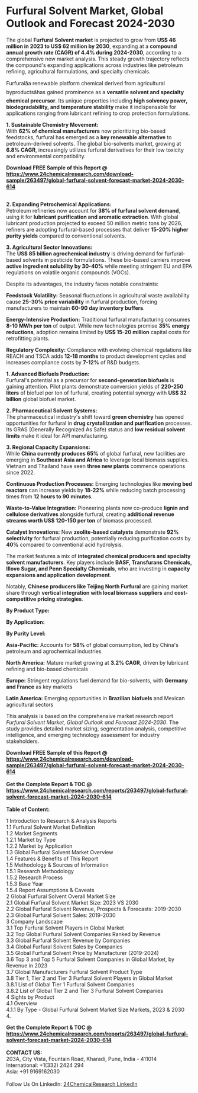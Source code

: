 <h1>Furfural Solvent Market, Global Outlook and Forecast 2024-2030</h1><p>The global <strong>Furfural Solvent market</strong> is projected to grow from <strong>US$ 46 million in 2023 to US$ 62 million by 2030</strong>, expanding at a <strong>compound annual growth rate (CAGR) of 4.4% during 2024-2030</strong>, according to a comprehensive new market analysis. This steady growth trajectory reflects the compound's expanding applications across industries like petroleum refining, agricultural formulations, and specialty chemicals.</p><p>Furfuralâa renewable platform chemical derived from agricultural byproductsâhas gained prominence as a <strong>versatile solvent and specialty chemical precursor</strong>. Its unique properties including <strong>high solvency power, biodegradability, and temperature stability</strong> make it indispensable for applications ranging from lubricant refining to crop protection formulations.</p><p><strong>1. Sustainable Chemistry Movement:</strong><br>
With <strong>62% of chemical manufacturers</strong> now prioritizing bio-based feedstocks, furfural has emerged as a <strong>key renewable alternative</strong> to petroleum-derived solvents. The global bio-solvents market, growing at <strong>6.8% CAGR</strong>, increasingly utilizes furfural derivatives for their low toxicity and environmental compatibility.</p><div><b>Download FREE Sample of this Report @ 
            <a href="https://www.24chemicalresearch.com/download-sample/263497/global-furfural-solvent-forecast-market-2024-2030-614">
            https://www.24chemicalresearch.com/download-sample/263497/global-furfural-solvent-forecast-market-2024-2030-614</a></b></div><br><p><strong>2. Expanding Petrochemical Applications:</strong><br>
Petroleum refineries now account for <strong>38% of furfural solvent demand</strong>, using it for <strong>lubricant purification and aromatic extraction</strong>. With global lubricant production projected to exceed 50 million metric tons by 2026, refiners are adopting furfural-based processes that deliver <strong>15-20% higher purity yields</strong> compared to conventional solvents.</p><p><strong>3. Agricultural Sector Innovations:</strong><br>
The <strong>US$ 85 billion agrochemical industry</strong> is driving demand for furfural-based solvents in pesticide formulations. These bio-based carriers improve <strong>active ingredient solubility by 30-40%</strong> while meeting stringent EU and EPA regulations on volatile organic compounds (VOCs).</p><p>Despite its advantages, the industry faces notable constraints:</p><p><strong>Feedstock Volatility:</strong> Seasonal fluctuations in agricultural waste availability cause <strong>25-30% price variability</strong> in furfural production, forcing manufacturers to maintain <strong>60-90 day inventory buffers</strong>.</p><p><strong>Energy-Intensive Production:</strong> Traditional furfural manufacturing consumes <strong>8-10 MWh per ton</strong> of output. While new technologies promise <strong>35% energy reductions</strong>, adoption remains limited by <strong>US$ 15-20 million</strong> capital costs for retrofitting plants.</p><p><strong>Regulatory Complexity:</strong> Compliance with evolving chemical regulations like REACH and TSCA adds <strong>12-18 months</strong> to product development cycles and increases compliance costs by <strong>7-12%</strong> of R&amp;D budgets.</p><p><strong>1. Advanced Biofuels Production:</strong><br>
Furfural's potential as a precursor for <strong>second-generation biofuels</strong> is gaining attention. Pilot plants demonstrate conversion yields of <strong>220-250 liters</strong> of biofuel per ton of furfural, creating potential synergy with <strong>US$ 32 billion</strong> global biofuel market.</p><p><strong>2. Pharmaceutical Solvent Systems:</strong><br>
The pharmaceutical industry's shift toward <strong>green chemistry</strong> has opened opportunities for furfural in <strong>drug crystallization and purification</strong> processes. Its GRAS (Generally Recognized As Safe) status and <strong>low residual solvent limits</strong> make it ideal for API manufacturing.</p><p><strong>3. Regional Capacity Expansions:</strong><br>
While <strong>China currently produces 65%</strong> of global furfural, new facilities are emerging in <strong>Southeast Asia and Africa</strong> to leverage local biomass supplies. Vietnam and Thailand have seen <strong>three new plants</strong> commence operations since 2022.</p><p><strong>Continuous Production Processes:</strong> Emerging technologies like <strong>moving bed reactors</strong> can increase yields by <strong>18-22%</strong> while reducing batch processing times from <strong>12 hours to 90 minutes</strong>.</p><p><strong>Waste-to-Value Integration:</strong> Pioneering plants now co-produce <strong>lignin and cellulose derivatives</strong> alongside furfural, creating <strong>additional revenue streams worth US$ 120-150 per ton</strong> of biomass processed.</p><p><strong>Catalyst Innovations:</strong> New <strong>zeolite-based catalysts</strong> demonstrate <strong>92% selectivity</strong> for furfural production, potentially reducing purification costs by <strong>40%</strong> compared to conventional acid hydrolysis.</p><p>The market features a mix of <strong>integrated chemical producers and specialty solvent manufacturers</strong>. Key players include <strong>BASF, Transfurans Chemicals, Illovo Sugar, and Penn Specialty Chemicals</strong>, who are investing in <strong>capacity expansions and application development</strong>.</p><p>Notably, <strong>Chinese producers like Teijing North Furfural</strong> are gaining market share through <strong>vertical integration with local biomass suppliers</strong> and <strong>cost-competitive pricing strategies</strong>.</p><p><strong>By Product Type:</strong></p><p><strong>By Application:</strong></p><p><strong>By Purity Level:</strong></p><p><strong>Asia-Pacific:</strong> Accounts for <strong>58%</strong> of global consumption, led by China's petroleum and agrochemical industries</p><p><strong>North America:</strong> Mature market growing at <strong>3.2% CAGR</strong>, driven by lubricant refining and bio-based chemicals</p><p><strong>Europe:</strong> Stringent regulations fuel demand for bio-solvents, with <strong>Germany and France</strong> as key markets</p><p><strong>Latin America:</strong> Emerging opportunities in <strong>Brazilian biofuels</strong> and Mexican agricultural sectors</p><p>This analysis is based on the comprehensive market research report <em>Furfural Solvent Market, Global Outlook and Forecast 2024-2030</em>. The study provides detailed market sizing, segmentation analysis, competitive intelligence, and emerging technology assessment for industry stakeholders.</p><div><b>Download FREE Sample of this Report @ 
            <a href="https://www.24chemicalresearch.com/download-sample/263497/global-furfural-solvent-forecast-market-2024-2030-614">
            https://www.24chemicalresearch.com/download-sample/263497/global-furfural-solvent-forecast-market-2024-2030-614</a></b></div><br><div><b>Get the Complete Report & TOC @ 
            <a href="https://www.24chemicalresearch.com/reports/263497/global-furfural-solvent-forecast-market-2024-2030-614">
            https://www.24chemicalresearch.com/reports/263497/global-furfural-solvent-forecast-market-2024-2030-614</a></b></div><br>
            <b>Table of Content:</b><p>1 Introduction to Research & Analysis Reports<br />
    1.1 Furfural Solvent Market Definition<br />
    1.2 Market Segments<br />
        1.2.1 Market by Type<br />
        1.2.2 Market by Application<br />
    1.3 Global Furfural Solvent Market Overview<br />
    1.4 Features & Benefits of This Report<br />
    1.5 Methodology & Sources of Information<br />
        1.5.1 Research Methodology<br />
        1.5.2 Research Process<br />
        1.5.3 Base Year<br />
        1.5.4 Report Assumptions & Caveats<br />
2 Global Furfural Solvent Overall Market Size<br />
    2.1 Global Furfural Solvent Market Size: 2023 VS 2030<br />
    2.2 Global Furfural Solvent Revenue, Prospects & Forecasts: 2019-2030<br />
    2.3 Global Furfural Solvent Sales: 2019-2030<br />
3 Company Landscape<br />
    3.1 Top Furfural Solvent Players in Global Market<br />
    3.2 Top Global Furfural Solvent Companies Ranked by Revenue<br />
    3.3 Global Furfural Solvent Revenue by Companies<br />
    3.4 Global Furfural Solvent Sales by Companies<br />
    3.5 Global Furfural Solvent Price by Manufacturer (2019-2024)<br />
    3.6 Top 3 and Top 5 Furfural Solvent Companies in Global Market, by Revenue in 2023<br />
    3.7 Global Manufacturers Furfural Solvent Product Type<br />
    3.8 Tier 1, Tier 2 and Tier 3 Furfural Solvent Players in Global Market<br />
        3.8.1 List of Global Tier 1 Furfural Solvent Companies<br />
        3.8.2 List of Global Tier 2 and Tier 3 Furfural Solvent Companies<br />
4 Sights by Product<br />
    4.1 Overview<br />
        4.1.1 By Type - Global Furfural Solvent Market Size Markets, 2023 & 2030<br />
        4.</p><div><b>Get the Complete Report & TOC @ 
            <a href="https://www.24chemicalresearch.com/reports/263497/global-furfural-solvent-forecast-market-2024-2030-614">
            https://www.24chemicalresearch.com/reports/263497/global-furfural-solvent-forecast-market-2024-2030-614</a></b></div><br><b>CONTACT US:</b><br>
            203A, City Vista, Fountain Road, Kharadi, Pune, India - 411014<br>
            International: +1(332) 2424 294<br>
            Asia: +91 9169162030 <br><br>
            Follow Us On LinkedIn: <a href="https://www.linkedin.com/company/24chemicalresearch/">24ChemicalResearch LinkedIn</a>